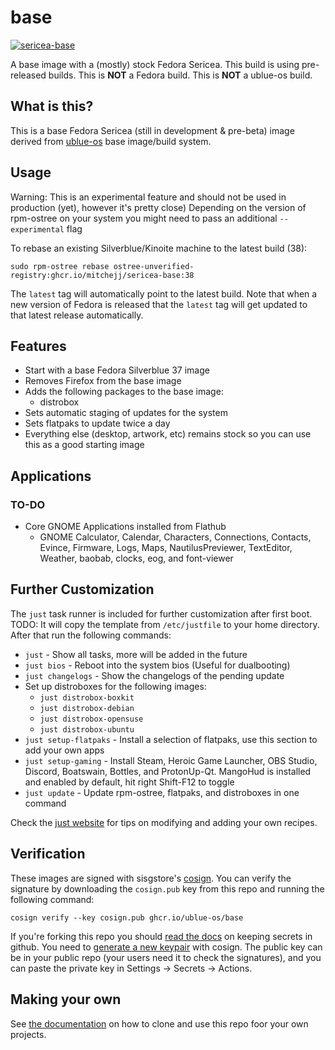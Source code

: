 # base

[![sericea-base](https://github.com/mitchejj/sericea-base/actions/workflows/build.yml/badge.svg)](https://github.com/mitchejj/sericea-base/actions/workflows/build.yml)

A base image with a (mostly) stock Fedora Sericea. This build is using
pre-released builds. This is **NOT** a Fedora build. This is **NOT** a ublue-os build. 

## What is this?

This is a base Fedora Sericea (still in development & pre-beta) image derived from [ublue-os](http://ublue.it) base image/build system.

## Usage

Warning: This is an experimental feature and should not be used in production (yet), however it's pretty close) Depending on the version of rpm-ostree on your system you might need to pass an additional `--experimental` flag

To rebase an existing Silverblue/Kinoite machine to the latest build (38): 

    sudo rpm-ostree rebase ostree-unverified-registry:ghcr.io/mitchejj/sericea-base:38
    

The `latest` tag will automatically point to the latest build. Note that when a new version of Fedora is released that the `latest` tag will get updated to that latest release automatically. 

## Features

- Start with a base Fedora Silverblue 37 image
- Removes Firefox from the base image
- Adds the following packages to the base image:
  - distrobox 
- Sets automatic staging of updates for the system
- Sets flatpaks to update twice a day
- Everything else (desktop, artwork, etc) remains stock so you can use this as a good starting image

## Applications

### TO-DO
- Core GNOME Applications installed from Flathub
  - GNOME Calculator, Calendar, Characters, Connections, Contacts, Evince, Firmware, Logs, Maps, NautilusPreviewer, TextEditor, Weather, baobab, clocks, eog, and font-viewer

## Further Customization

The `just` task runner is included for further customization after first boot.
TODO: It will copy the template from `/etc/justfile` to your home directory.
After that run the following commands:

- `just` - Show all tasks, more will be added in the future
- `just bios` - Reboot into the system bios (Useful for dualbooting)
- `just changelogs` - Show the changelogs of the pending update
- Set up distroboxes for the following images:
  - `just distrobox-boxkit`
  - `just distrobox-debian`
  - `just distrobox-opensuse`
  - `just distrobox-ubuntu`
- `just setup-flatpaks` - Install a selection of flatpaks, use this section to add your own apps
- `just setup-gaming` - Install Steam, Heroic Game Launcher, OBS Studio, Discord, Boatswain, Bottles, and ProtonUp-Qt. MangoHud is installed and enabled by default, hit right Shift-F12 to toggle
- `just update` - Update rpm-ostree, flatpaks, and distroboxes in one command

Check the [just website](https://just.systems) for tips on modifying and adding your own recipes. 
  
  
## Verification

These images are signed with sisgstore's [cosign](https://docs.sigstore.dev/cosign/overview/). You can verify the signature by downloading the `cosign.pub` key from this repo and running the following command:

    cosign verify --key cosign.pub ghcr.io/ublue-os/base
    
If you're forking this repo you should [read the docs](https://docs.github.com/en/actions/security-guides/encrypted-secrets) on keeping secrets in github. You need to [generate a new keypair](https://docs.sigstore.dev/cosign/overview/) with cosign. The public key can be in your public repo (your users need it to check the signatures), and you can paste the private key in Settings -> Secrets -> Actions.

## Making your own

See [the documentation](https://ublue.it/making-your-own/) on how to clone and use this repo foor your own projects.
